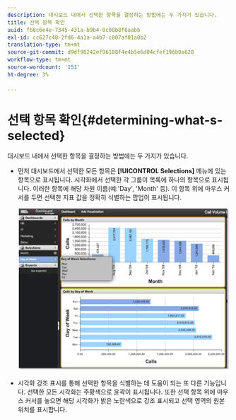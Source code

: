 ```yaml
---
description: 대시보드 내에서 선택한 항목을 결정하는 방법에는 두 가지가 있습니다.
title: 선택 항목 확인
uuid: fb8c6e4e-7345-431a-b9b4-0c08b8f6aabb
exl-id: cc627c48-2fd6-4a1a-a4b7-c807af01a0b2
translation-type: tm+mt
source-git-commit: d9df90242ef96188f4e4b5e6d04cfef196b0a628
workflow-type: tm+mt
source-wordcount: '151'
ht-degree: 3%

---
```


# 선택 항목 확인{#determining-what-s-selected}

대시보드 내에서 선택한 항목을 결정하는 방법에는 두 가지가 있습니다.

* 먼저 대시보드에서 선택한 모든 항목은 **[!UICONTROL Selections]** 메뉴에 있는 항목으로 표시됩니다. 시각화에서 선택한 각 그룹이 목록에 하나의 항목으로 표시됩니다. 이러한 항목에 해당 차원 이름(예:&#39;Day&#39;, &#39;Month&#39; 등). 이 항목 위에 마우스 커서를 두면 선택한 지표 값을 정확히 식별하는 팝업이 표시됩니다.

   ![](assets/selection_identify.png)

* 시각화 강조 표시를 통해 선택한 항목을 식별하는 데 도움이 되는 또 다른 기능입니다. 선택한 모든 시각화는 주황색으로 윤곽이 표시됩니다. 또한 선택 항목 위에 마우스 커서를 놓으면 해당 시각화가 밝은 노란색으로 강조 표시되고 선택 영역의 원본 위치를 표시합니다.
